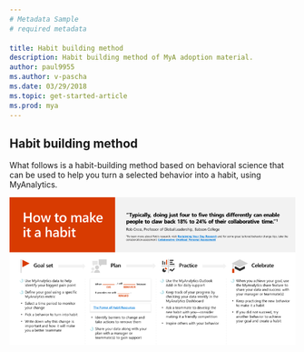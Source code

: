 ```yaml
---
# Metadata Sample
# required metadata

title: Habit building method
description: Habit building method of MyA adoption material. 
author: paul9955
ms.author: v-pascha
ms.date: 03/29/2018
ms.topic: get-started-article
ms.prod: mya
---
```


## Habit building method

What follows is a habit-building method based on behavioral science that can be used to help you turn a selected behavior into a habit, using MyAnalytics.

<img src="../../../Images/how-to-make-it-a-habit.png" alt="How to make it a habit">
